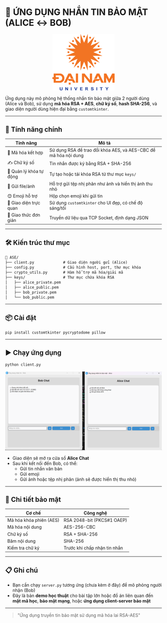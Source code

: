 
# 💬 ỨNG DỤNG NHẮN TIN BẢO MẬT (ALICE ↔ BOB)
<div align="center">
  <p align="center">
    <img src="img/logoDaiNam.png" alt="DaiNam University Logo" width="200"/>
  </p>
</div>

Ứng dụng này mô phỏng hệ thống nhắn tin bảo mật giữa 2 người dùng (Alice và Bob), sử dụng **mã hóa RSA + AES**, **chữ ký số**, **hash SHA-256**, và giao diện người dùng hiện đại bằng `customtkinter`.

---

## 🧩 Tính năng chính

| Tính năng                  | Mô tả |
|---------------------------|-------|
| 🔐 Mã hóa kết hợp          | Sử dụng RSA để trao đổi khóa AES, và AES-CBC để mã hóa nội dung |
| ✍️ Chữ ký số               | Tin nhắn được ký bằng RSA + SHA-256 |
| 🔑 Quản lý khóa tự động    | Tự tạo hoặc tải khóa RSA từ thư mục `keys/` |
| 📄 Gửi file/ảnh            | Hỗ trợ gửi tệp nhị phân như ảnh và hiển thị ảnh thu nhỏ |
| 😊 Emoji hỗ trợ            | Hộp chọn emoji khi gửi tin |
| 💬 Giao diện trực quan     | Sử dụng `customtkinter` cho UI đẹp, có chế độ sáng/tối |
| 📜 Giao thức đơn giản      | Truyền dữ liệu qua TCP Socket, định dạng JSON |

---

## 🛠️ Kiến trúc thư mục

```
📁 ASE/
├── client.py             # Giao diện người gửi (Alice)
├── config.py             # Cấu hình host, port, thư mục khóa
├── crypto_utils.py       # Hàm hỗ trợ mã hóa/giải mã
├── keys/                 # Thư mục chứa khóa RSA
│   ├── alice_private.pem
│   ├── alice_public.pem
│   ├── bob_private.pem
│   └── bob_public.pem
```

---

## 📦 Cài đặt

```bash
pip install customtkinter pycryptodome pillow
```

---

## ▶️ Chạy ứng dụng

```bash
python client.py
```

<img src="img/giao dien.png" alt="" width="700px" hight="700px"/>

- Giao diện sẽ mở ra cửa sổ **Alice Chat**
- Sau khi kết nối đến Bob, có thể:
  - Gửi tin nhắn văn bản
  - Gửi emoji
  - Gửi ảnh hoặc tệp nhị phân (ảnh sẽ được hiển thị thu nhỏ)

---

## 🔐 Chi tiết bảo mật

| Cơ chế | Công nghệ |
|--------|-----------|
| Mã hóa khóa phiên (AES) | RSA 2048-bit (PKCS#1 OAEP) |
| Mã hóa nội dung | AES-256-CBC |
| Chữ ký số | RSA + SHA-256 |
| Băm nội dung | SHA-256 |
| Kiểm tra chữ ký | Trước khi chấp nhận tin nhắn |

---

## 📋 Ghi chú

- Bạn cần chạy `server.py` tương ứng (chưa kèm ở đây) để mô phỏng người nhận (Bob)
- Đây là bản **demo học thuật** cho bài tập lớn hoặc đồ án liên quan đến **mật mã học**, **bảo mật mạng**, hoặc **ứng dụng client-server bảo mật**

---
>  "Ứng dụng truyền tin bảo mật sử dụng mã hóa lai RSA-AES"

